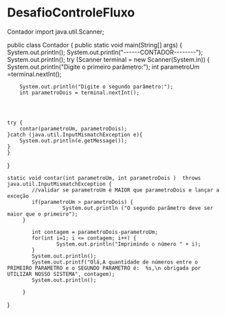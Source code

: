 # DesafioControleFluxo
Contador
import java.util.Scanner;

public class Contador {
	public static void main(String[] args) {
        System.out.println();
    System.out.println("------CONTADOR--------");
    System.out.println();
    try (Scanner terminal = new Scanner(System.in)) {
        System.out.println("Digite o primeiro parâmetro:");
		int parametroUm =terminal.nextInt();
		
        System.out.println("Digite o segundo parâmetro:");
		int parametroDois = terminal.nextInt();
		
		
	

    try {
        contar(parametroUm, parametroDois);
    }catch (java.util.InputMismatchException e){
        System.out.println(e.getMessage());
    }
    }
}  

    static void contar(int parametroUm, int parametroDois )  throws java.util.InputMismatchException {
            //validar se parametroUm é MAIOR que parametroDois e lançar a exceção
            if(parametroUm > parametroDois) {
                      System.out.println ("O segundo parâmetro deve ser maior que o primeiro");
         }
        
            int contagem = parametroDois-parametroUm;
            for(int i=1; i <= contagem; i++) {  
                    System.out.println("Imprimindo o número " + i);
            }
            System.out.println();
            System.out.printf("Olá,A quantidade de números entre o PRIMEIRO PARAMETRO e o SEGUNDO PARAMETRO é:  %s,\n obrigada por UTILIZAR NOSSO SISTEMA", contagem);
            System.out.println();
     
         }

}
